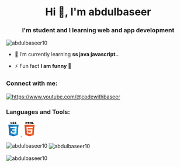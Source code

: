 <h1 align="center">Hi 👋, I'm abdulbaseer</h1>
<h3 align="center">I'm student and I learning web and app development</h3>
<img width="400" align="left" src="https://www.google.com/url?sa=i&url=https%3A%2F%2Fgithub.com%2Frudrabarad%2FGifs&psig=AOvVaw27MZTuNOGdfKMLK7VZgFra&ust=1741605776142000&source=images&cd=vfe&opi=89978449&ved=0CBMQjRxqFwoTCIi-xaPx_IsDFQAAAAAdAAAAABAE" alt="">

<p align="left"> <img src="" alt="abdulbaseer10" /> </p>

- 🌱 I’m currently learning **ss java javascript..**

- ⚡ Fun fact **I am funny 🤣**

<h3 align="left">Connect with me:</h3>
<p align="left">
<a href="https://www.youtube.com/c/https://www.youtube.com/@codewithbaseer" target="blank"><img align="center" src="https://raw.githubusercontent.com/rahuldkjain/github-profile-readme-generator/master/src/images/icons/Social/youtube.svg" alt="https://www.youtube.com/@codewithbaseer" height="30" width="40" /></a>
</p>

<h3 align="left">Languages and Tools:</h3>
<p align="left"> <a href="https://www.w3schools.com/css/" target="_blank" rel="noreferrer"> <img src="https://raw.githubusercontent.com/devicons/devicon/master/icons/css3/css3-original-wordmark.svg" alt="css3" width="40" height="40"/> </a> <a href="https://www.w3.org/html/" target="_blank" rel="noreferrer"> <img src="https://raw.githubusercontent.com/devicons/devicon/master/icons/html5/html5-original-wordmark.svg" alt="html5" width="40" height="40"/> </a> </p>

<p><img align="left" src="https://github-readme-stats.vercel.app/api/top-langs?username=abdulbaseer10&show_icons=true&locale=en&layout=compact" alt="abdulbaseer10" /></p>

<p>&nbsp;<img align="center" src="https://github-readme-stats.vercel.app/api?username=abdulbaseer10&show_icons=true&locale=en" alt="abdulbaseer10" /></p>

<p><img align="center" src="https://github-readme-streak-stats.herokuapp.com/?user=abdulbaseer10&" alt="abdulbaseer10" /></p>

